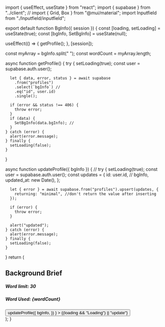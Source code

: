 import { useEffect, useState } from "react";
import { supabase } from "../client";
// import { Grid, Box } from "@mui/material";
import Inputfield from "./Inputfield/inputfield";

export default function BgInfo({ session }) {
const [loading, setLoading] = useState(true);
const [bgInfo, SetBgInfo] = useState(null);

useEffect(() => {
getProfile();
}, [session]);

const myArray = bgInfo.split(" ");
const wordCount = myArray.length;

async function getProfile() {
try {
setLoading(true);
const user = supabase.auth.user();

      let { data, error, status } = await supabase
        .from("profiles")
        .select(`bgInfo`) //
        .eq("id", user.id)
        .single();

      if (error && status !== 406) {
        throw error;
      }
      if (data) {
        SetBgInfo(data.bgInfo); //
      }
    } catch (error) {
      alert(error.message);
    } finally {
      setLoading(false);
    }

}

async function updateProfile({ bgInfo }) {
//
try {
setLoading(true);
const user = supabase.auth.user();
const updates = {
id: user.id, //
bgInfo,
updated_at: new Date(),
};

      let { error } = await supabase.from("profiles").upsert(updates, {
        returning: "minimal", //don't return the value after inserting
      });

      if (error) {
        throw error;
      }

      alert("updated");
    } catch (error) {
      alert(error.message);
    } finally {
      setLoading(false);
    }

}
return (
<div>
<div className="input-container">
<h2>Background Brief</h2>
</div>
<div className="input-container">
<h5>Word limit: 30</h5>
</div>
<div className="input-container">
<h5>Word Used: {wordCount}</h5>
</div>
<div className="acc-container">
<div className="input-container">
<Inputfield
            type="text"
            placeholder="Background Brief"
            id="bgInfo"
            label="Background Brief"
            setState={SetBgInfo}
            value={bgInfo}
            classname="bg-info"
          />
</div>
</div>
<div className="input-container">
<button
className="signup-button"
onClick={() =>
updateProfile({
bgInfo,
})
} >
{(loading && "Loading") || "update"}
</button>
</div>
</div>
);
}
